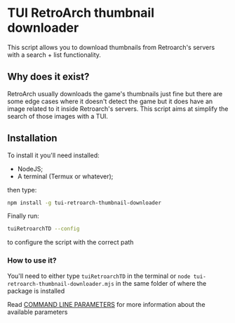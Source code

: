 # TUI RetroArch thumbnail downloader

This script allows you to download thumbnails from Retroarch's servers with a search + list functionality.

## Why does it exist?

RetroArch usually downloads the game's thumbnails just fine but there are some edge cases where it doesn't detect the game but it does have an image related to it inside Retroarch's servers. This script aims at simplify the search of those images with a TUI.

## Installation

To install it you'll need installed:
- NodeJS;
- A terminal (Termux or whatever);

then type:
```bash
npm install -g tui-retroarch-thumbnail-downloader
```

Finally run:
```bash
tuiRetroarchTD --config
```
to configure the script with the correct path

### How to use it?

You'll need to either type `tuiRetroarchTD` in the terminal or `node tui-retroarch-thumbnail-downloader.mjs` in the same folder of where the package is installed

Read [COMMAND LINE PARAMETERS](COMMAND-LINE-PARAMETERS.md) for more information about the available parameters